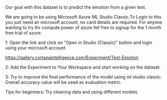 Our goal with this dataset is to predict the emotion from a given text.


We are going to be using Microsoft Azure ML Studio Classic.To Login to this you just need an microsoft account, no card details are required. For anyone wanting to try thr compute power of azure fell free to signup for the 1 month free trial of azure.

1: Open the link and click on "Open in Studio (Classic)" button and login using your microsoft account.

https://gallery.cortanaintelligence.com/Experiment/Text-Emotion

2: Add the Experiment to Your Workspace and start working on the dataset.

3: Try to improve the final performance of the model using ml studio classic. Overall accuracy value will be used as evaluation metric.

Tips for beginners: Try cleaning data and using different models.

